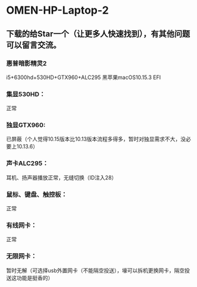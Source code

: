 # OMEN-HP-Laptop-2
## 下载的给Star一个（让更多人快速找到），有其他问题可以留言交流。

### 惠普暗影精灵2
i5+6300hd+530HD+GTX960+ALC295  黑苹果macOS10.15.3 EFI

### 集显530HD：
正常

### 独显GTX960:
已屏蔽（个人觉得10.15版本比10.13版本流程多得多，暂时对独显需求不大，没必要上10.13.6）

### 声卡ALC295：
耳机、扬声器播放正常，无缝切换（ID注入28）

### 鼠标、键盘、触控板：
正常

### 有线网卡：
正常

### 无限网卡：
暂时无解（可选择usb外置网卡（不能隔空投送），壕可以拆机更换网卡，隔空投送这功能是挺香的）

